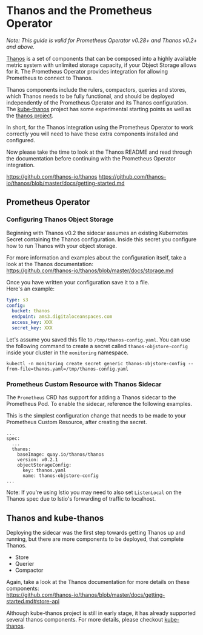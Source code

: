# Thanos and the Prometheus Operator

_Note: This guide is valid for Prometheus Operator v0.28+ and Thanos v0.2+ and above._

[Thanos](https://github.com/thanos-io/thanos/) is a set of components
that can be composed into a highly available
metric system with unlimited storage capacity, if your Object Storage allows for it.
The Prometheus Operator provides integration for allowing Prometheus to connect to Thanos.

Thanos components include the rulers, compactors, queries and stores, which Thanos needs to
be fully functional, and should be deployed independently of the Prometheus
Operator and its Thanos configuration. The
[kube-thanos](https://github.com/metalmatze/kube-thanos/) project has some experimental
starting points as well as the [thanos
project](https://github.com/thanos-io/thanos/blob/master/tutorials/kubernetes-demo/manifests).

In short, for the Thanos integration using the Prometheus Operator to work
correctly you will need to have these extra components installed and
configured.

Now please take the time to look at the Thanos README and read through the documentation before continuing with the Prometheus Operator integration.

https://github.com/thanos-io/thanos 
https://github.com/thanos-io/thanos/blob/master/docs/getting-started.md

## Prometheus Operator

### Configuring Thanos Object Storage

Beginning with Thanos v0.2 the sidecar assumes an existing Kubernetes Secret containing the Thanos configuration.
Inside this secret you configure how to run Thanos with your object storage.

For more information and examples about the configuration itself, take a look at the Thanos documentation:  
https://github.com/thanos-io/thanos/blob/master/docs/storage.md

Once you have written your configuration save it to a file.  
Here's an example:

```yaml
type: s3
config:
  bucket: thanos
  endpoint: ams3.digitaloceanspaces.com
  access_key: XXX
  secret_key: XXX
```

Let's assume you saved this file to `/tmp/thanos-config.yaml`. You can use the following command to create a secret called `thanos-objstore-config` inside your cluster in the `monitoring` namespace.

```
kubectl -n monitoring create secret generic thanos-objstore-config --from-file=thanos.yaml=/tmp/thanos-config.yaml
```

### Prometheus Custom Resource with Thanos Sidecar

The `Prometheus` CRD has support for adding a Thanos sidecar to the Prometheus
Pod. To enable the sidecar, reference the following examples.

This is the simplest configuration change that needs to be made to your
Prometheus Custom Resource, after creating the secret.

```
...
spec:
  ...
  thanos:
    baseImage: quay.io/thanos/thanos
    version: v0.2.1
    objectStorageConfig:
      key: thanos.yaml
      name: thanos-objstore-config
...
```
Note: If you're using Istio you may need to also set `ListenLocal` on the Thanos spec due to Istio's forwarding of traffic to localhost.

## Thanos and kube-thanos

Deploying the sidecar was the first step towards getting Thanos up and running, but there are more components to be deployed, that complete Thanos.

* Store
* Querier
* Compactor

Again, take a look at the Thanos documentation for more details on these components:  
https://github.com/thanos-io/thanos/blob/master/docs/getting-started.md#store-api

Although kube-thanos project is still in early stage, it has already supported several thanos components. 
For more details, please checkout [kube-thanos](https://github.com/metalmatze/kube-thanos/).
